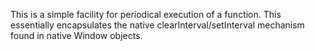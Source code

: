 This is a simple facility for periodical execution of a function. This essentially encapsulates the native clearInterval/setInterval mechanism found in native Window objects.